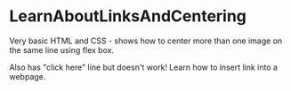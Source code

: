# LearnAboutLinksAndCentering
Very basic HTML and CSS - shows how to center more than one image on the same line using flex box.

Also has "click here" line but doesn't work!  Learn how to insert link into a webpage.
